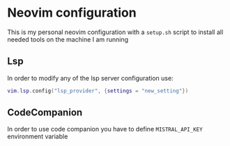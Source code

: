 # Neovim configuration
This is my personal neovim configuration with a ``setup.sh`` script to install all needed tools on the machine I am running

## Lsp
In order to modify any of the lsp server configuration use:

``` lua
vim.lsp.config("lsp_provider", {settings = "new_setting"})
```

## CodeCompanion
In order to use code companion you have to define `MISTRAL_API_KEY` environment variable
